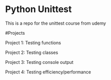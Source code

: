 # Python Unittest 

This is a repo for the unittest course from udemy


#Projects

Project 1: Testing functions

Project 2: Testing classes

Project 3: Testing console output

Project 4: Testing efficiency/performance
